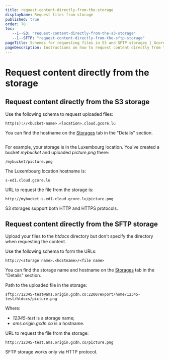 ```yaml
---
title: request-content-directly-from-the-storage
displayName: Request files from storage
published: true
order: 70
toc:
   --1--S3: "request-content-directly-from-the-s3-storage"
   --1--SFTP: "request-content-directly-from-the-sftp-storage"
pageTitle: Schemes for requesting files in S3 and SFTP storages | Gcore
pageDescription: Instructions on how to request content directly from the S3 and SFTP storage.
---
```

# Request content directly from the storage

## Request content directly from the S3 storage

Use the following schema to request uploaded files:

```
http(s)://<bucket-name>.<location>.cloud.gcore.lu
```

You can find the hostname on the <a href="https://storage.gcore.com/storage/list" target="_blank">Storages</a> tab in the "Details" section.

<img src="https://assets.gcore.pro/docs/storage/request-content-directly-from-the-storage/10275919634193.png" alt="">

For example, your storage is in the Luxembourg location. You've created a bucket *mybucket* and uploaded *picture.png* there:

```
/mybucket/picture.png
```

The Luxembourg location hostname is:

```
s-ed1.cloud.gcore.lu
```

URL to request the file from the storage is:

```
http://mybucket.s-ed1.cloud.gcore.lu/picture.png
```

S3 storages support both HTTP and HTTPS protocols.

## Request content directly from the SFTP storage

Upload your files to the *htdocs* directory but don't specify the directory when requesting the content.

Use the following schema to form the URLs:

```
http://<storage name>.<hostname>/<file name>
```

You can find the storage name and hostname on the <a href="https://storage.gcore.com/storage/list" target="_blank">Storages</a> tab in the "Details" section.

Path to the uploaded file in the storage: 

```
sftp://12345-test@ams.origin.gcdn.co:2200/export/home/12345-test/htdocs/picture.png
```

Where: 
- *12345-test* is a storage name;
- *ams.origin.gcdn.co* is a hostname.

URL to request the file from the storage:

```
http://12345-test.ams.origin.gcdn.co/picture.png
```

SFTP storage works only via HTTP protocol.